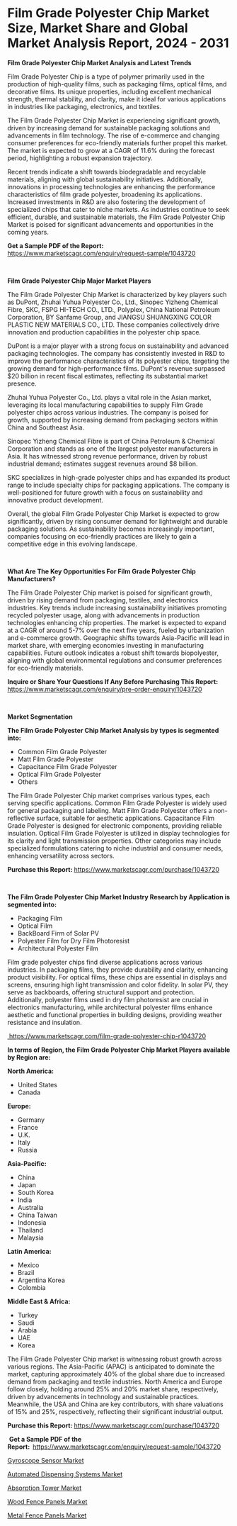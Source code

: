 <p><h1>Film Grade Polyester Chip Market Size, Market Share and Global Market Analysis Report, 2024 - 2031</h1></p><p><strong>Film Grade Polyester Chip Market Analysis and Latest Trends</strong></p>
<p><p>Film Grade Polyester Chip is a type of polymer primarily used in the production of high-quality films, such as packaging films, optical films, and decorative films. Its unique properties, including excellent mechanical strength, thermal stability, and clarity, make it ideal for various applications in industries like packaging, electronics, and textiles.</p><p>The Film Grade Polyester Chip Market is experiencing significant growth, driven by increasing demand for sustainable packaging solutions and advancements in film technology. The rise of e-commerce and changing consumer preferences for eco-friendly materials further propel this market. The market is expected to grow at a CAGR of 11.6% during the forecast period, highlighting a robust expansion trajectory.</p><p>Recent trends indicate a shift towards biodegradable and recyclable materials, aligning with global sustainability initiatives. Additionally, innovations in processing technologies are enhancing the performance characteristics of film grade polyester, broadening its applications. Increased investments in R&D are also fostering the development of specialized chips that cater to niche markets. As industries continue to seek efficient, durable, and sustainable materials, the Film Grade Polyester Chip Market is poised for significant advancements and opportunities in the coming years.</p></p>
<p><strong>Get a Sample PDF of the Report:&nbsp;</strong> <a href="https://www.marketscagr.com/enquiry/request-sample/1043720?utm_campaign=1576&utm_medium=2&utm_source=Github&utm_content=ia&utm_term=19102024&utm_id=film-grade-polyester-chip">https://www.marketscagr.com/enquiry/request-sample/1043720</a></p>
<p>&nbsp;</p>
<p><strong>Film Grade Polyester Chip Major Market Players</strong></p>
<p><p>The Film Grade Polyester Chip Market is characterized by key players such as DuPont, Zhuhai Yuhua Polyester Co., Ltd., Sinopec Yizheng Chemical Fibre, SKC, FSPG HI-TECH CO., LTD., Polyplex, China National Petroleum Corporation, BY Sanfame Group, and JIANGSU SHUANGXING COLOR PLASTIC NEW MATERIALS CO., LTD. These companies collectively drive innovation and production capabilities in the polyester chip space.</p><p>DuPont is a major player with a strong focus on sustainability and advanced packaging technologies. The company has consistently invested in R&D to improve the performance characteristics of its polyester chips, targeting the growing demand for high-performance films. DuPont's revenue surpassed $20 billion in recent fiscal estimates, reflecting its substantial market presence.</p><p>Zhuhai Yuhua Polyester Co., Ltd. plays a vital role in the Asian market, leveraging its local manufacturing capabilities to supply Film Grade polyester chips across various industries. The company is poised for growth, supported by increasing demand from packaging sectors within China and Southeast Asia.</p><p>Sinopec Yizheng Chemical Fibre is part of China Petroleum & Chemical Corporation and stands as one of the largest polyester manufacturers in Asia. It has witnessed strong revenue performance, driven by robust industrial demand; estimates suggest revenues around $8 billion. </p><p>SKC specializes in high-grade polyester chips and has expanded its product range to include specialty chips for packaging applications. The company is well-positioned for future growth with a focus on sustainability and innovative product development.</p><p>Overall, the global Film Grade Polyester Chip Market is expected to grow significantly, driven by rising consumer demand for lightweight and durable packaging solutions. As sustainability becomes increasingly important, companies focusing on eco-friendly practices are likely to gain a competitive edge in this evolving landscape.</p></p>
<p>&nbsp;</p>
<p><strong>What Are The Key Opportunities For Film Grade Polyester Chip Manufacturers?</strong></p>
<p><p>The Film Grade Polyester Chip market is poised for significant growth, driven by rising demand from packaging, textiles, and electronics industries. Key trends include increasing sustainability initiatives promoting recycled polyester usage, along with advancements in production technologies enhancing chip properties. The market is expected to expand at a CAGR of around 5-7% over the next five years, fueled by urbanization and e-commerce growth. Geographic shifts towards Asia-Pacific will lead in market share, with emerging economies investing in manufacturing capabilities. Future outlook indicates a robust shift towards biopolyester, aligning with global environmental regulations and consumer preferences for eco-friendly materials.</p></p>
<p><strong>Inquire or Share Your Questions If Any Before Purchasing This Report:</strong> <a href="https://www.marketscagr.com/enquiry/pre-order-enquiry/1043720?utm_campaign=1576&utm_medium=2&utm_source=Github&utm_content=ia&utm_term=19102024&utm_id=film-grade-polyester-chip">https://www.marketscagr.com/enquiry/pre-order-enquiry/1043720</a></p>
<p>&nbsp;</p>
<p><strong>Market Segmentation</strong></p>
<p><strong>The Film Grade Polyester Chip Market Analysis by types is segmented into:</strong></p>
<p><ul><li>Common Film Grade Polyester</li><li>Matt Film Grade Polyester</li><li>Capacitance Film Grade Polyester</li><li>Optical Film Grade Polyester</li><li>Others</li></ul></p>
<p><p>The Film Grade Polyester Chip market comprises various types, each serving specific applications. Common Film Grade Polyester is widely used for general packaging and labeling. Matt Film Grade Polyester offers a non-reflective surface, suitable for aesthetic applications. Capacitance Film Grade Polyester is designed for electronic components, providing reliable insulation. Optical Film Grade Polyester is utilized in display technologies for its clarity and light transmission properties. Other categories may include specialized formulations catering to niche industrial and consumer needs, enhancing versatility across sectors.</p></p>
<p><strong>Purchase this Report:&nbsp;</strong><a href="https://www.marketscagr.com/purchase/1043720?utm_campaign=1576&utm_medium=2&utm_source=Github&utm_content=ia&utm_term=19102024&utm_id=film-grade-polyester-chip">https://www.marketscagr.com/purchase/1043720</a></p>
<p>&nbsp;</p>
<p><strong>The Film Grade Polyester Chip Market Industry Research by Application is segmented into:</strong></p>
<p><ul><li>Packaging Film</li><li>Optical Film</li><li>BackBoard Firm of Solar PV</li><li>Polyester Film for Dry Film Photoresist</li><li>Architectural Polyester Film</li></ul></p>
<p><p>Film grade polyester chips find diverse applications across various industries. In packaging films, they provide durability and clarity, enhancing product visibility. For optical films, these chips are essential in displays and screens, ensuring high light transmission and color fidelity. In solar PV, they serve as backboards, offering structural support and protection. Additionally, polyester films used in dry film photoresist are crucial in electronics manufacturing, while architectural polyester films enhance aesthetic and functional properties in building designs, providing weather resistance and insulation.</p></p>
<p><a href="https://www.marketscagr.com/film-grade-polyester-chip-r1043720?utm_campaign=1576&utm_medium=2&utm_source=Github&utm_content=ia&utm_term=19102024&utm_id=film-grade-polyester-chip">&nbsp;https://www.marketscagr.com/film-grade-polyester-chip-r1043720</a></p>
<p><strong>In terms of Region, the Film Grade Polyester Chip Market Players available by Region are:</strong></p>
<p>
    <p> <strong> North America: </strong>
        <ul>
            <li>United States</li>
            <li>Canada</li>
        </ul>
        </p> 
    <p> <strong> Europe: </strong>
        <ul>
            <li>Germany</li>
            <li>France</li>
            <li>U.K.</li>
            <li>Italy</li>
            <li>Russia</li>
        </ul>
        </p> 
    <p> <strong> Asia-Pacific: </strong>
        <ul>
            <li>China</li>
            <li>Japan</li>
            <li>South Korea</li>
            <li>India</li>
            <li>Australia</li>
            <li>China Taiwan</li>
            <li>Indonesia</li>
            <li>Thailand</li>
            <li>Malaysia</li>
        </ul>
        </p> 
    <p> <strong> Latin America: </strong>
        <ul>
            <li>Mexico</li>
            <li>Brazil</li>
            <li>Argentina Korea</li>
            <li>Colombia</li>
        </ul>
        </p> 
    <p> <strong> Middle East & Africa: </strong>
        <ul>
            <li>Turkey</li>
            <li>Saudi</li>
            <li>Arabia</li>
            <li>UAE</li>
            <li>Korea</li>
        </ul>
    </p>
    </p>
<p><p>The Film Grade Polyester Chip market is witnessing robust growth across various regions. The Asia-Pacific (APAC) is anticipated to dominate the market, capturing approximately 40% of the global share due to increased demand from packaging and textile industries. North America and Europe follow closely, holding around 25% and 20% market share, respectively, driven by advancements in technology and sustainable practices. Meanwhile, the USA and China are key contributors, with share valuations of 15% and 25%, respectively, reflecting their significant industrial output.</p></p>
<p><strong>Purchase this Report: </strong><a href="https://www.marketscagr.com/purchase/1043720?utm_campaign=1576&utm_medium=2&utm_source=Github&utm_content=ia&utm_term=19102024&utm_id=film-grade-polyester-chip">https://www.marketscagr.com/purchase/1043720</a></p>
<p>&nbsp;<strong>Get a Sample PDF of the Report:&nbsp;&nbsp;</strong><a href="https://www.marketscagr.com/enquiry/request-sample/1043720?utm_campaign=1576&utm_medium=2&utm_source=Github&utm_content=ia&utm_term=19102024&utm_id=film-grade-polyester-chip">https://www.marketscagr.com/enquiry/request-sample/1043720</a></p>
<p><strong></strong></p>
<p><p><a href="https://www.linkedin.com/pulse/decoding-gyroscope-sensor-industry-dynamics-strategic-imperatives-mmqie?utm_campaign=1576&utm_medium=2&utm_source=Github&utm_content=ia&utm_term=19102024&utm_id=film-grade-polyester-chip">Gyroscope Sensor Market</a></p><p><a href="https://www.linkedin.com/pulse/automated-dispensing-systems-sector-surge-47-growth-roadmap-frlre?utm_campaign=1576&utm_medium=2&utm_source=Github&utm_content=ia&utm_term=19102024&utm_id=film-grade-polyester-chip">Automated Dispensing Systems Market</a></p><p><a href="https://www.linkedin.com/pulse/global-absorption-tower-market-sector2024-2031-metrics-bjtge?utm_campaign=1576&utm_medium=2&utm_source=Github&utm_content=ia&utm_term=19102024&utm_id=film-grade-polyester-chip">Absorption Tower Market</a></p><p><a href="https://issuu.com/reportprime-2/docs/wood-fence-panels-market-size-2030._7edc2d99ed4b01?utm_campaign=1576&utm_medium=2&utm_source=Github&utm_content=ia&utm_term=19102024&utm_id=film-grade-polyester-chip">Wood Fence Panels Market</a></p><p><a href="https://issuu.com/reportprime-2/docs/metal-fence-panels-market-size-2030_ab58f79c37deb2?utm_campaign=1576&utm_medium=2&utm_source=Github&utm_content=ia&utm_term=19102024&utm_id=film-grade-polyester-chip">Metal Fence Panels Market</a></p></p>